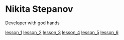 # Nikita Stepanov
Developer with god hands

[//]: # (This may homework)

[lesson_1](https://github.com/XaPbok/XaPbok.github.io/tree/master/lesson_1/src)
[lesson_2](https://github.com/XaPbok/XaPbok.github.io/tree/master/lesson_2/src)
[lesson_3](https://github.com/XaPbok/XaPbok.github.io/tree/master/lesson_3)
[lesson_4](https://github.com/XaPbok/XaPbok.github.io/tree/master/lesson_4/src)
[lesson_5](https://github.com/XaPbok/XaPbok.github.io/tree/master/lesson_5/src)
[lesson_6](https://github.com/XaPbok/XaPbok.github.io/tree/master/lesson_6/src)

